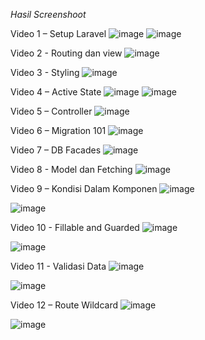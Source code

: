 *Hasil Screenshoot*

Video 1 – Setup Laravel
![image](https://github.com/user-attachments/assets/d21c01cc-cfdd-445b-9fa4-9cef1f466cb5)
![image](https://github.com/user-attachments/assets/f0e7dee3-013b-4474-bdee-e848b06620b5)

Video 2 - Routing dan view
![image](https://github.com/user-attachments/assets/52e3e7ff-4225-437d-bd49-719b26d95104)

Video 3 - Styling
![image](https://github.com/user-attachments/assets/455edafa-8dfb-4878-82fb-ad77a55085e0)

Video 4 – Active State
![image](https://github.com/user-attachments/assets/31e5f1c2-6883-4935-b86f-8c5b557d792a)
![image](https://github.com/user-attachments/assets/8aee2353-2a60-4c8a-bd44-dadcf747d7b9)

Video 5 – Controller
![image](https://github.com/user-attachments/assets/df6355d2-1a47-492a-9032-bf9978ff0957)

Video 6 – Migration 101
![image](https://github.com/user-attachments/assets/b9476677-7005-421b-acf7-4cf1933addaf)

Video 7 – DB Facades
![image](https://github.com/user-attachments/assets/74e6ce3a-13ca-4532-ac03-7a014ce39d25)

Video 8 - Model dan Fetching
![image](https://github.com/user-attachments/assets/70ccba12-49ef-413d-bb1f-176f44226958)

Video 9 – Kondisi Dalam Komponen
![image](https://github.com/user-attachments/assets/01d6ea66-933a-4753-bedc-ca72a6efd9d3)

![image](https://github.com/user-attachments/assets/14ec36de-321b-4eb5-b8fc-9bb2f658153c)

Video 10 - Fillable and Guarded
![image](https://github.com/user-attachments/assets/83200ae6-aba9-442f-b06b-d5770ff0aa9d)

![image](https://github.com/user-attachments/assets/36b5ad7b-8221-48ab-981d-f44fb085a70d)

Video 11 - Validasi Data
![image](https://github.com/user-attachments/assets/e8973f01-e4c1-4c72-a30a-e07be135c8b7)

![image](https://github.com/user-attachments/assets/8b953e2a-6a1a-49a5-894a-acc726ed4932)

Video 12 – Route Wildcard
 ![image](https://github.com/user-attachments/assets/67929888-e0c4-4a02-b51b-d822d3d1c181)

 ![image](https://github.com/user-attachments/assets/f79c3169-9f35-47ae-8998-9350e31e9e99)
